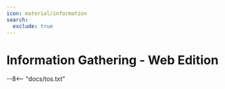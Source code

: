 ```yaml
---
icon: material/information
search:
  exclude: true
---
```


# Information Gathering - Web Edition

--8<-- "docs/tos.txt"
